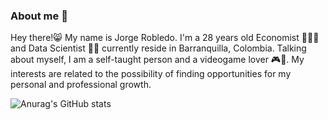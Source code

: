 ### About me 👋

Hey there!😸 My name is Jorge Robledo. I'm a 28 years old Economist 👨‍💼💼 and Data Scientist 👨‍💻 currently reside in Barranquilla, Colombia.
Talking about myself, I am a self-taught person and a videogame lover 🎮👾. My interests are related to the possibility of finding opportunities for my personal and professional growth.

![Anurag's GitHub stats](https://github-readme-stats.vercel.app/api?username=jorge-robledo11&show_icons=true&theme=tokyonight)

<!--
**jorge-robledo11/jorge-robledo11** is a ✨ _special_ ✨ repository because its `README.md` (this file) appears on your GitHub profile.

Here are some ideas to get you started:

- 🔭 I’m currently working on ...
- 🌱 I’m currently learning ...
- 👯 I’m looking to collaborate on ...
- 🤔 I’m looking for help with ...
- 💬 Ask me about ...
- 📫 How to reach me: ...
- 😄 Pronouns: ...
- ⚡ Fun fact: ...
-->
